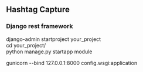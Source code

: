 ## Hashtag Capture

### Django rest framework
django-admin startproject your_project  
cd your_project/  
python manage.py startapp module  

gunicorn --bind 127.0.0.1:8000 config.wsgi:application